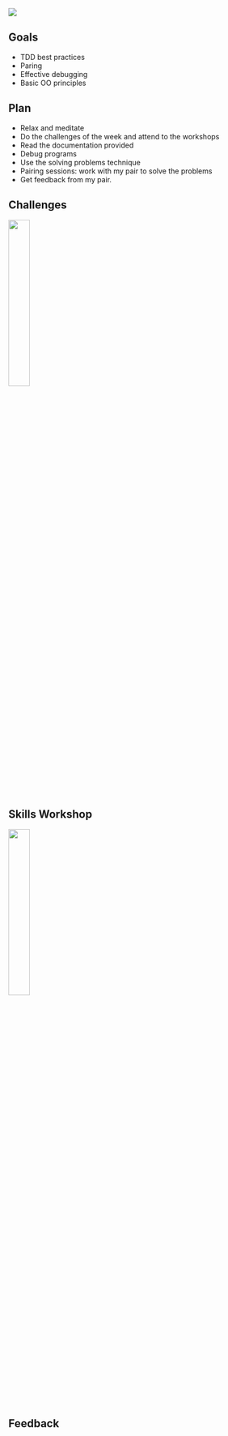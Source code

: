 ![](https://placehold.it/950x200/374c53/FFFFFF/?text=Week+1)

## Goals
 - TDD best practices
 - Paring
 - Effective debugging
 - Basic OO principles
 
 ## Plan
 - Relax and meditate 
 - Do the challenges of the week and attend to the workshops
 - Read the documentation provided
 - Debug programs
 - Use the solving problems technique
 - Pairing sessions: work with my pair to solve the problems
 - Get feedback from my pair.

## Challenges
 <a href="https://github.com/xavierloos/boris-bikes" target="_blank">
    <img height="aut0" width="29%" src="https://github.com/xavierloos/boris_bikes" />
  </a>
   
## Skills Workshop
 <a href="https://github.com/xavierloos/dice_app" target="_blank">
    <img height="auto" width="29%" src="https://github.com/xavierloos/dice_app" />
  </a>


   
## Feedback



